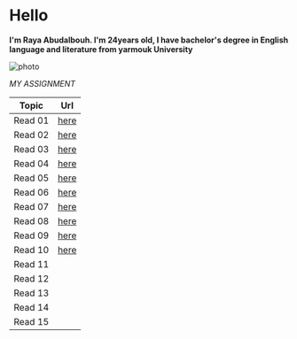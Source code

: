 # Hello
**I'm Raya Abudalbouh. I'm 24years old, I have bachelor's degree in English language and literature from yarmouk University**

![photo](https://scontent.famm6-1.fna.fbcdn.net/v/t1.0-9/122098946_3454115184668491_7769663975691825232_o.jpg?_nc_cat=102&ccb=2&_nc_sid=174925&_nc_eui2=AeHOXTmjPcEykeRU8eeQo3S22fRqiYV0HMLZ9GqJhXQcwim9gEISfm4bFrY_i2hhhGik7xH7DE9YqeXC9Ulvfhtb&_nc_ohc=wQXP42xhQygAX9viVMO&_nc_ht=scontent.famm6-1.fna&oh=ba0a3bb7f30d90f494510071fde2fde3&oe=6016EC48)

 *MY ASSIGNMENT*

Topic     |  Url
----------|----------
Read 01 |[here](https://raya33.github.io/Code-201-Reading-Notes/Read%2001/)
Read 02 |[here](https://raya33.github.io/Code-201-Reading-Notes/Read%2002/class-02)
Read 03 |[here](https://raya33.github.io/Code-201-Reading-Notes/Read%2003/)
Read 04 |[here](https://raya33.github.io/Code-201-Reading-Notes/Read%2004/)
Read 05 |[here](https://raya33.github.io/Code-201-Reading-Notes/Read%2005/)
Read 06 |[here](https://raya33.github.io/Code-201-Reading-Notes/Read%2006/)
Read 07 |[here](https://raya33.github.io/Code-201-Reading-Notes/Read%2007/)
Read 08 |[here](https://raya33.github.io/Code-201-Reading-Notes/Read%2008/)
Read 09 |[here](https://raya33.github.io/Code-201-Reading-Notes/Read%2009/)
Read 10 |[here](https://raya33.github.io/Code-201-Reading-Notes/Read%2010/)
Read 11 |
Read 12 |
Read 13 |
Read 14 |
Read 15 |
